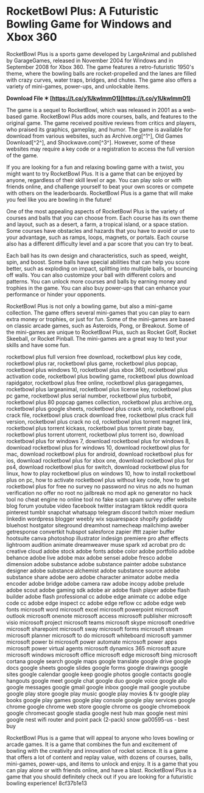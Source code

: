 # RocketBowl Plus: A Futuristic Bowling Game for Windows and Xbox 360
 
RocketBowl Plus is a sports game developed by LargeAnimal and published by GarageGames, released in November 2004 for Windows and in September 2008 for Xbox 360. The game features a retro-futuristic 1950's theme, where the bowling balls are rocket-propelled and the lanes are filled with crazy curves, water traps, bridges, and chutes. The game also offers a variety of mini-games, power-ups, and unlockable items.
 
**Download File ✶ [https://t.co/y1UkwImmO1](https://t.co/y1UkwImmO1)**


 
The game is a sequel to RocketBowl, which was released in 2001 as a web-based game. RocketBowl Plus adds more courses, balls, and features to the original game. The game received positive reviews from critics and players, who praised its graphics, gameplay, and humor. The game is available for download from various websites, such as Archive.org[^1^], Old Games Download[^2^], and Shockwave.com[^3^]. However, some of these websites may require a key code or a registration to access the full version of the game.
 
If you are looking for a fun and relaxing bowling game with a twist, you might want to try RocketBowl Plus. It is a game that can be enjoyed by anyone, regardless of their skill level or age. You can play solo or with friends online, and challenge yourself to beat your own scores or compete with others on the leaderboards. RocketBowl Plus is a game that will make you feel like you are bowling in the future!
  
One of the most appealing aspects of RocketBowl Plus is the variety of courses and balls that you can choose from. Each course has its own theme and layout, such as a desert, a farm, a tropical island, or a space station. Some courses have obstacles and hazards that you have to avoid or use to your advantage, such as ramps, loops, magnets, or portals. Each course also has a different difficulty level and a par score that you can try to beat.
 
Each ball has its own design and characteristics, such as speed, weight, spin, and boost. Some balls have special abilities that can help you score better, such as exploding on impact, splitting into multiple balls, or bouncing off walls. You can also customize your ball with different colors and patterns. You can unlock more courses and balls by earning money and trophies in the game. You can also buy power-ups that can enhance your performance or hinder your opponents.
 
RocketBowl Plus is not only a bowling game, but also a mini-game collection. The game offers several mini-games that you can play to earn extra money or trophies, or just for fun. Some of the mini-games are based on classic arcade games, such as Asteroids, Pong, or Breakout. Some of the mini-games are unique to RocketBowl Plus, such as Rocket Golf, Rocket Skeeball, or Rocket Pinball. The mini-games are a great way to test your skills and have some fun.
 
rocketbowl plus full version free download,  rocketbowl plus key code,  rocketbowl plus rar,  rocketbowl plus game,  rocketbowl plus popcap,  rocketbowl plus windows 10,  rocketbowl plus xbox 360,  rocketbowl plus activation code,  rocketbowl plus bowling game,  rocketbowl plus download rapidgator,  rocketbowl plus free online,  rocketbowl plus garagegames,  rocketbowl plus largeanimal,  rocketbowl plus license key,  rocketbowl plus pc game,  rocketbowl plus serial number,  rocketbowl plus turbobit,  rocketbowl plus 80 popcap games collection,  rocketbowl plus archive.org,  rocketbowl plus google sheets,  rocketbowl plus crack only,  rocketbowl plus crack file,  rocketbowl plus crack download free,  rocketbowl plus crack full version,  rocketbowl plus crack no cd,  rocketbowl plus torrent magnet link,  rocketbowl plus torrent kickass,  rocketbowl plus torrent pirate bay,  rocketbowl plus torrent utorrent,  rocketbowl plus torrent iso,  download rocketbowl plus for windows 7,  download rocketbowl plus for windows 8,  download rocketbowl plus for windows 10,  download rocketbowl plus for mac,  download rocketbowl plus for android,  download rocketbowl plus for ios,  download rocketbowl plus for xbox one,  download rocketbowl plus for ps4,  download rocketbowl plus for switch,  download rocketbowl plus for linux,  how to play rocketbowl plus on windows 10,  how to install rocketbowl plus on pc,  how to activate rocketbowl plus without key code,  how to get rocketbowl plus for free no survey no password no virus no ads no human verification no offer no root no jailbreak no mod apk no generator no hack tool no cheat engine no online tool no fake scam spam survey offer website blog forum youtube video facebook twitter instagram tiktok reddit quora pinterest tumblr snapchat whatsapp telegram discord twitch mixer medium linkedin wordpress blogger weebly wix squarespace shopify godaddy bluehost hostgator siteground dreamhost namecheap mailchimp aweber getresponse convertkit hubspot salesforce zapier ifttt zapier buffer hootsuite canva photoshop illustrator indesign premiere pro after effects lightroom audition animate dreamweaver muse spark xd acrobat pro dc creative cloud adobe stock adobe fonts adobe color adobe portfolio adobe behance adobe live adobe max adobe sensei adobe fresco adobe dimension adobe substance adobe substance painter adobe substance designer adobe substance alchemist adobe substance source adobe substance share adobe aero adobe character animator adobe media encoder adobe bridge adobe camera raw adobe incopy adobe prelude adobe scout adobe gaming sdk adobe air adobe flash player adobe flash builder adobe flash professional cc adobe edge animate cc adobe edge code cc adobe edge inspect cc adobe edge reflow cc adobe edge web fonts microsoft word microsoft excel microsoft powerpoint microsoft outlook microsoft onenote microsoft access microsoft publisher microsoft visio microsoft project microsoft teams microsoft skype microsoft onedrive microsoft sharepoint microsoft sway microsoft forms microsoft stream microsoft planner microsoft to do microsoft whiteboard microsoft yammer microsoft power bi microsoft power automate microsoft power apps microsoft power virtual agents microsoft dynamics 365 microsoft azure microsoft windows microsoft office microsoft edge microsoft bing microsoft cortana google search google maps google translate google drive google docs google sheets google slides google forms google drawings google sites google calendar google keep google photos google contacts google hangouts google meet google chat google duo google voice google allo google messages google gmail google inbox google mail google youtube google play store google play music google play movies & tv google play books google play games google play console google play services google chrome google chrome web store google chrome os google chromebook google chromecast google stadia google nest hub max google nest mini google nest wifi router and point pack (2-pack) snow ga00595-us - best buy
  
RocketBowl Plus is a game that will appeal to anyone who loves bowling or arcade games. It is a game that combines the fun and excitement of bowling with the creativity and innovation of rocket science. It is a game that offers a lot of content and replay value, with dozens of courses, balls, mini-games, power-ups, and items to unlock and enjoy. It is a game that you can play alone or with friends online, and have a blast. RocketBowl Plus is a game that you should definitely check out if you are looking for a futuristic bowling experience!
 8cf37b1e13
 
